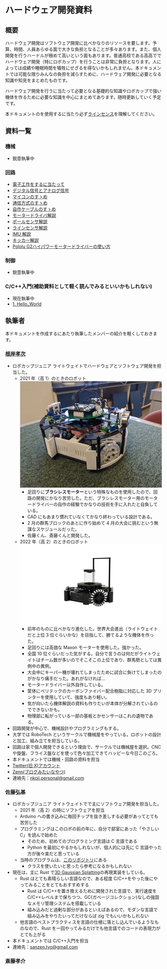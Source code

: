 # ハードウェア開発資料

## 概要

ハードウェア開発はソフトウェア開発に比べかなりのリソースを要します。予算、時間、人員あらゆる面で大きな負担となることが多々あります。また、個人開発を行うハードルが極めて高いという面もあります。普通高校である高高ででハードウェア開発（特にロボカップ）を行うことは非常に負担となります。人によっては成績や睡眠時間を犠牲にせざるを得ないかもしれません。本ドキュメントでは可能な限りみんなの負担を減らすために、ハードウェア開発に必要となる知識や知見をまとめたものです。

ハードウェア開発を行うに当たって必要となる基礎的な知識やロボカップで強い機体を作るために必要な知識を中心にまとめてあります。随時更新していく予定です。

本ドキュメントのを使用するに当たり必ず[ラインセンス](license.md)を理解してください。

## 資料一覧

### 機械

- 鋭意執筆中

### 回路

- [電子工作をするに当たって](Circuits/before_developing.md)
- [デジタル信号とアナログ信号](Circuits/signal.md)
- [マイコンのすゝめ](Circuits/microcomputer.md)
- [通信方式のすゝめ](Circuits/transmission.md)
- [自作ケーブルのすゝめ](Circuits/make_cable.md)
- [モータードライバ解説](Circuits/motor_driver.md)
- [ボールセンサ解説](Circuits/ball_sensor.md)
- [ラインセンサ解説](Circuits/line_sensor.md)
- [IMU 解説](Circuits/imu.md)
- [キッカー解説](Circuits/kicker.md)
- [Pololu G2ハイパワーモータードライバーの使い方](Circuits/pololu_g2.md)

### 制御

- 鋭意執筆中

### C/C++入門(補助資料として軽く読んでみるといいかもしれない)

- 現在執筆中
- [1. Hello_World](Program-intro/1.Hello_World.md)

## 執筆者

本ドキュメントを作成するにあたり執筆したメンバーの紹介を軽くしておきます。

### [根岸孝次](https://x.com/negi_robo)

- ロボカップジュニア ライトウェイトでハードウェアとソフトウェア開発を担当した。
  - 2021 年（高 1）のときのロボット![img](img/robo2021.jpg)
    - 足回りに**ブラシレスモーター**という特殊なものを使用したので、回路の開発にかなり苦労した。ただ、ブラシレスモーター用のモータードライバーの自作の経験でかなりの技術を手に入れたと自負している。
    - CAD にもあまり慣れていなくてかなり終わっている設計である。
    - 2 月の群馬ブロックのあとに作り始めて 4 月の大会に挑むという無謀なスケジュールだった。
    - 佐藤くん、斎藤くんと開発した。
  - 2022 年（高 2）のときのロボット![img](img/robo2022.png)
    - 前年のものに比べかなり進化した。世界大会進出（ライトウェイトだと上位 3 位ぐらいかな）を目指して、勝てるような機体を作った。
    - 足回りには高価な Maxon モーターを使用した。強かった。
    - 全国 10 位ぐらいだった気がする。自分で言うのは何だがライトウェイトはチーム数が多いのでそこそこの上位であり、群馬勢としては異例中の異例。
    - 大会中にキーパー機が壊れてしまったために試合に負けてしまったのがかなり痛手だった。あれがなければ...
    - モータードライバー以外自作している。
    - 筐体にペリテックのカーボンファイバー配合樹脂に対応した 3D プリンターを使用していて、強度もあり軽い。
    - 気が向いたら機体解説の資料も作りたいが本体が分解されているのでできないかも。
    - 物理部に転がっている一部の基板とかセンサーはこれの遺物である。
- 回路開発が中心で、機械設計やプログラミングもする。
- 大学では RoboTech というサークルで機械屋をやっている。ロボットの設計と加工、組み立てを担当している。
- 回路は家で個人開発できるという理由で、サークルでは機械屋を選択。CNC や旋盤、フライス盤などを使って色々加工できてハッピーな今日このごろ。
- 本ドキュメントでは機械・回路の資料を担当
- [Twitter(旧 X)アカウント](https://x.com/negi_robo)
- [Zenn(ブログみたいなやつ)](https://zenn.dev/negi_robo)
- 連絡先：[nkoji.personal@gmail.com](mailto:nkoji.personal@gmail.com)

### 佐藤弘基

- ロボカップジュニア ライトウェイトでで主にソフトウェア開発を担当した。
  - 2021 年（高 2）の時にソフトウェアを担当
  - Arduino への書き込みに毎回チップを抜き差しする必要があってとても苦労した
  - プログラミングはこのロボの前の年に、自分で部室にあった「やさしい C」を読んで始めた
    - そのため、初めてのプログラミング言語は C 言語である
    - Python を最初にやるかもしれないが、個人的には先に C 言語やった方が後々楽だと思っている
  - 当時のプログラムは、[このリポジトリ](https://github.com/Sanzentyo/Takataka_programs_2022)にある
    - クラスを使いたいと思ったら参考になるかもしれない
- 現在は、主に Rust で[3D Gaussian Splatting](https://github.com/graphdeco-inria/gaussian-splatting)の再現実装をしている。
  - Rust はとても素晴らしい言語なので、ある程度 C/C++をやった後にやってみることをとてもおすすめする
    - Rust は C/C++を置き換えるために開発された言語で、実行速度を C/C++レベルまで保ちつつ、GC(ガベージコレクション)なしの強固なメモリ管理システムを搭載している
    - 組み込みだと過剰な部分があるといえばあるので、モダンな言語で組み込みをやりたいってだけならば zig でもいいかもしれない
  - 他言語のベストプラクティスを言語の仕様に落とし込んでいるようなものなので、Rust を一回やってみるだけでも他言語でのコードの表現力がとても上がる
- 本ドキュメントでは C/C++入門を担当
- 連絡先：[sanzen.tyo@gmail.com](mailto:sanzen.tyo@gmail.com)

### 斎藤孝介
